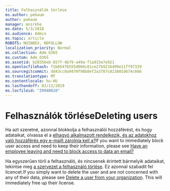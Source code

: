 ```yaml
---
title: Felhasználók törlése
ms.author: pebaum
author: pebaum
manager: mnirkhe
ms.date: 5/3/2018
ms.audience: Admin
ms.topic: article
ROBOTS: NOINDEX, NOFOLLOW
localization_priority: Normal
ms.collection: Adm_O365
ms.custom: Adm_O365
ms.assetid: b20356eb-857f-4b79-a49a-f1a915e7e921
ms.openlocfilehash: f1b65476555d060c81ce27b9216d99e11ff97339
ms.sourcegitcommit: dd43cc0a9470f98b8ef2a3787c823801d674c666
ms.translationtype: MT
ms.contentlocale: hu-HU
ms.lasthandoff: 02/12/2019
ms.locfileid: "29940610"
---
```

# <a name="deleting-users"></a><span data-ttu-id="0690b-102">Felhasználók törlése</span><span class="sxs-lookup"><span data-stu-id="0690b-102">Deleting users</span></span>

<span data-ttu-id="0690b-103">Ha azt szeretné, azonnal blokkolja a felhasználói hozzáférést, és hogy adataikat, olvassa el a [elhagyó alkalmazott rendelkezik, és az adatokhoz való hozzáférés egy e-mailt zárolnia kell a?](https://support.office.com/client/ba665d35-f4af-4bd0-b52d-841df7454d4b)</span><span class="sxs-lookup"><span data-stu-id="0690b-103">If you want to immediately block user access and need to keep their information, please see [Have an employee leaving and need to block access to data an email?](https://support.office.com/client/ba665d35-f4af-4bd0-b52d-841df7454d4b)</span></span>
  
<span data-ttu-id="0690b-p101">Ha egyszerűen törli a felhasználó, és nincsenek érintett bármelyik adataikat, tekintse meg [a szervezet a felhasználó törlése](https://support.office.com/article/d5155593-3bac-4d8d-9d8b-f4513a81479e). Ez azonnal szabadít fel licencet.</span><span class="sxs-lookup"><span data-stu-id="0690b-p101">If you simply want to delete the user and are not concerned with any of their data, please see [Delete a user from your organization](https://support.office.com/article/d5155593-3bac-4d8d-9d8b-f4513a81479e). This will immediately free up their license.</span></span>
  

